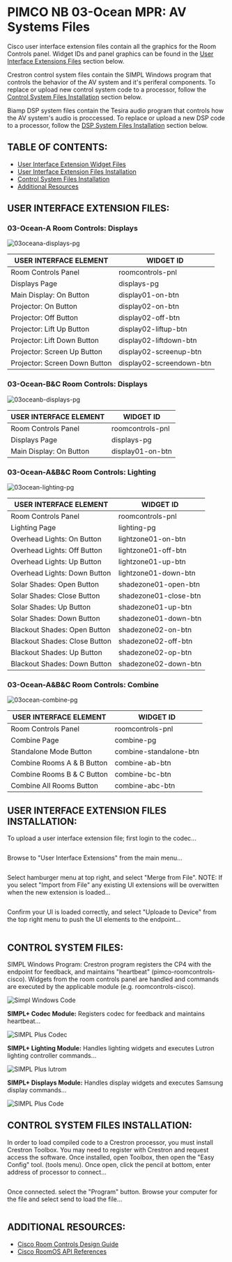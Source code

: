 # **PIMCO NB 03-Ocean MPR: AV Systems Files**

Cisco user interface extension files contain all the graphics for the Room Controls panel.  Widget IDs and panel graphics can be found in the [User Interface Extensions Files](https://github.com/brianlopezpimco/nb03ocean-av#user-interface-extension-files) section below.

Crestron control system files contain the SIMPL Windows program that controls the behavior of the AV system and it's periferal components. To replace or upload new control system code to a processor, follow the [Control System Files Installation](https://github.com/brianlopezpimco/nb03ocean-av#control-system-files-installation) section below.

Biamp DSP system files contain the Tesira audio program that controls how the AV system's audio is proccessed. To replace or upload a new DSP code to a processor, follow the [DSP System Files Installation](https://github.com/brianlopezpimco/nb03ocean-av#dsp-system-files-installation) section below.

## **TABLE OF CONTENTS:**

- [User Interface Extension Widget Files](https://github.com/brianlopezpimco/nb03ocean-av#user-interface-extension-files)
- [User Interface Extension Files Installation](https://github.com/brianlopezpimco/nb03ocean-av#user-interface-extension-files-installation)
- [Control System Files Installation](https://github.com/brianlopezpimco/nb03ocean-av#control-system-files-installation)
- [Additional Resources](https://github.com/brianlopezpimco/nb03ocean-av#additional-resources)

## **USER INTERFACE EXTENSION FILES:**

### **03-Ocean-A Room Controls: Displays**

![03oceana-displays-pg](/IMAGES/nb03oceana-displays-pg.jpg)

| USER INTERFACE ELEMENT        | WIDGET ID                |
| ----------------------------- | ------------------------ |
| Room Controls Panel           | roomcontrols-pnl         |
| Displays Page                 | displays-pg              |
| Main Display: On Button       | display01-on-btn         |
| Projector: On Button          | display02-on-btn         |
| Projector: Off Button         | display02-off-btn        |
| Projector: Lift Up Button     | display02-liftup-btn     |
| Projector: Lift Down Button   | display02-liftdown-btn   |
| Projector: Screen Up Button   | display02-screenup-btn   |
| Projector: Screen Down Button | display02-screendown-btn |

### **03-Ocean-B&C Room Controls: Displays**

![03oceanb-displays-pg](/IMAGES/nb03oceanb-displays-pg.jpg)

| USER INTERFACE ELEMENT        | WIDGET ID                |
| ----------------------------- | ------------------------ |
| Room Controls Panel           | roomcontrols-pnl         |
| Displays Page                 | displays-pg              |
| Main Display: On Button       | display01-on-btn         |


### **03-Ocean-A&B&C Room Controls: Lighting**

![03ocean-lighting-pg](/IMAGES/nb03ocean-lighting-pg.jpg)

| USER INTERFACE ELEMENT        | WIDGET ID             |
| ----------------------------- | --------------------- |
| Room Controls Panel           | roomcontrols-pnl      |
| Lighting Page                 | lighting-pg           |
| Overhead Lights: On Button    | lightzone01-on-btn    |
| Overhead Lights: Off Button   | lightzone01-off-btn   |
| Overhead Lights: Up Button    | lightzone01-up-btn    |
| Overhead Lights: Down Button  | lightzone01-down-btn  |
| Solar Shades: Open Button     | shadezone01-open-btn  |
| Solar Shades: Close Button    | shadezone01-close-btn |
| Solar Shades: Up Button       | shadezone01-up-btn    |
| Solar Shades: Down Button     | shadezone01-down-btn  |
| Blackout Shades: Open Button  | shadezone02-on-btn    |
| Blackout Shades: Close Button | shadezone02-off-btn   |
| Blackout Shades: Up Button    | shadezone02-op-btn    |
| Blackout Shades: Down Button  | shadezone02-down-btn  |

### **03-Ocean-A&B&C Room Controls: Combine**

![03ocean-combine-pg](/IMAGES/nb03ocean-combine-pg.jpg)

| USER INTERFACE ELEMENT        | WIDGET ID                |
| ----------------------------- | ------------------------ |
| Room Controls Panel           | roomcontrols-pnl         |
| Combine Page                  | combine-pg               |
| Standalone Mode Button        | combine-standalone-btn   |
| Combine Rooms A & B Button    | combine-ab-btn           |
| Combine Rooms B & C Button    | combine-bc-btn           |
| Combine All Rooms Button      | combine-abc-btn          |

## **USER INTERFACE EXTENSION FILES INSTALLATION:**

To upload a user interface extension file; first login to the codec...

![<Login Screen>](/IMAGES/endpoint-login-screen.PNG)

Browse to "User Interface Extensions" from the main menu...

![<User Interface Extensions>](/IMAGES/ui-extension-zoomtools.PNG)

Select hamburger menu at top right, and select "Merge from File". NOTE: If you select "Import from File" any existing UI extensions will be overwitten when the new extension is loaded...

![<User Interface Extensions>](/IMAGES/ui-extension-merge-file.PNG)

Confirm your UI is loaded correctly, and select "Uploade to Device" from the top right menu to push the UI elements to the endpoint...

![<User Interface Extensions>](/IMAGES/ui-extension-loaded.PNG)

## **CONTROL SYSTEM FILES:**

SIMPL Windows Program: Crestron program registers the CP4 with the endpoint for feedback, and maintains "heartbeat" (pimco-roomcontrols-cisco). Widgets from the room controls panel are handled and commands are executed by the applicable module (e.g. roomcontrols-cisco). 

![Simpl Windows Code](/IMAGES/simpl-code.png)

**SIMPL+ Codec Module:** Registers codec for feedback and maintains heartbeat...

![SIMPL Plus Codec](/IMAGES/simpl-plus-cisco-codec.png)

**SIMPL+ Lighting Module:** Handles lighting widgets and executes Lutron lighting controller commands...

![SIMPL Plus lutrom](/IMAGES/simpl-plus-lutron-qs.png)

**SIMPL+ Displays Module:** Handles display widgets and executes Samsung display commands...

![SIMPL Plus Code](/IMAGES/simpl-plus-samsung.png)

## **CONTROL SYSTEM FILES INSTALLATION:**

In order to load compiled code to a Crestron processor, you must install Crestron Toolbox. You may need to register with Crestron and request access the software. Once installed, open Toolbox, then open the "Easy Config" tool. (tools menu). Once open, click the pencil at bottom, enter address of processor to connect...

![<Connecting to Toolbox>](/IMAGES/toolbox-connect.png)

Once connected. select the "Program" button. Browse your computer for the file and select send to load the file...

![<Uploading Code>](/IMAGES/toolbox-send-code.png)

## **ADDITIONAL RESOURCES:**

- [Cisco Room Controls Design Guide](https://www.cisco.com/c/dam/en/us/td/docs/telepresence/endpoint/ce915/sx-mx-dx-room-kit-boards-customization-guide-ce915.pdf)
- [Cisco RoomOS API References](https://roomos.cisco.com/xapi)
